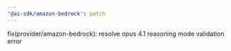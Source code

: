```yaml
---
'@ai-sdk/amazon-bedrock': patch
---
```


fix(provider/amazon-bedrock): resolve opus 4.1 reasoning mode validation error

